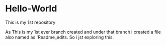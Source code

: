 # Hello-World
This is my 1st repository

As This is my 1st ever branch created and under that branch i created a file also named as 'Readme_edits.
So i jst exploring this.

